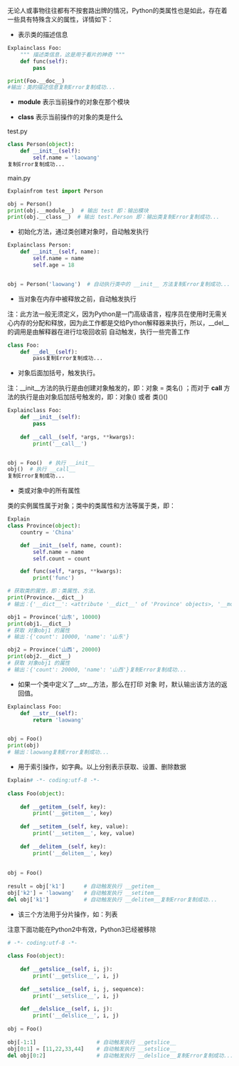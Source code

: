 无论人或事物往往都有不按套路出牌的情况，Python的类属性也是如此，存在着一些具有特殊含义的属性，详情如下：

- 表示类的描述信息

```python
Explainclass Foo:
    """ 描述类信息，这是用于看片的神奇 """
    def func(self):
        pass

print(Foo.__doc__)
#输出：类的描述信息复制Error复制成功...
```

- __module__ 表示当前操作的对象在那个模块

- __class__ 表示当前操作的对象的类是什么

test.py

```python
class Person(object):
    def __init__(self):
        self.name = 'laowang'
复制Error复制成功...
```

main.py

```python
Explainfrom test import Person

obj = Person()
print(obj.__module__)  # 输出 test 即：输出模块
print(obj.__class__)  # 输出 test.Person 即：输出类复制Error复制成功...
```

- 初始化方法，通过类创建对象时，自动触发执行

```python
Explainclass Person:
    def __init__(self, name):
        self.name = name
        self.age = 18


obj = Person('laowang')  # 自动执行类中的 __init__ 方法复制Error复制成功...
```

- 当对象在内存中被释放之前，自动触发执行

注：此方法一般无须定义，因为Python是一门高级语言，程序员在使用时无需关心内存的分配和释放，因为此工作都是交给Python解释器来执行，所以，__del__的调用是由解释器在进行垃圾回收前 自动触发，执行一些完善工作

```python
class Foo:
    def __del__(self):
        pass复制Error复制成功...
```

- 对象后面加括号，触发执行。

注：__init__方法的执行是由创建对象触发的，即：对象 = 类名() ；而对于 __call__ 方法的执行是由对象后加括号触发的，即：对象() 或者 类()()

```python
Explainclass Foo:
    def __init__(self):
        pass
    
    def __call__(self, *args, **kwargs):
        print('__call__')


obj = Foo()  # 执行 __init__
obj()  # 执行 __call__
复制Error复制成功...
```

- 类或对象中的所有属性

类的实例属性属于对象；类中的类属性和方法等属于类，即：

```python
Explain
class Province(object):
    country = 'China'

    def __init__(self, name, count):
        self.name = name
        self.count = count

    def func(self, *args, **kwargs):
        print('func')

# 获取类的属性，即：类属性、方法、
print(Province.__dict__)
# 输出：{'__dict__': <attribute '__dict__' of 'Province' objects>, '__module__': '__main__', 'country': 'China', '__doc__': None, '__weakref__': <attribute '__weakref__' of 'Province' objects>, 'func': <function Province.func at 0x101897950>, '__init__': <function Province.__init__ at 0x1018978c8>}

obj1 = Province('山东', 10000)
print(obj1.__dict__)
# 获取 对象obj1 的属性
# 输出：{'count': 10000, 'name': '山东'}

obj2 = Province('山西', 20000)
print(obj2.__dict__)
# 获取 对象obj1 的属性
# 输出：{'count': 20000, 'name': '山西'}复制Error复制成功...
```

- 如果一个类中定义了__str__方法，那么在打印 对象 时，默认输出该方法的返回值。

```python
Explainclass Foo:
    def __str__(self):
        return 'laowang'


obj = Foo()
print(obj)
# 输出：laowang复制Error复制成功...
```

- 用于索引操作，如字典。以上分别表示获取、设置、删除数据

```python
Explain# -*- coding:utf-8 -*-
 
class Foo(object):
 
    def __getitem__(self, key):
        print('__getitem__', key)
 
    def __setitem__(self, key, value):
        print('__setitem__', key, value)
 
    def __delitem__(self, key):
        print('__delitem__', key)
 
 
obj = Foo()
 
result = obj['k1']      # 自动触发执行 __getitem__
obj['k2'] = 'laowang'   # 自动触发执行 __setitem__
del obj['k1']           # 自动触发执行 __delitem__复制Error复制成功...
```

- 该三个方法用于分片操作，如：列表

注意下面功能在Python2中有效，Python3已经被移除

```python
# -*- coding:utf-8 -*-
 
class Foo(object):
 
    def __getslice__(self, i, j):
        print('__getslice__', i, j)
 
    def __setslice__(self, i, j, sequence):
        print('__setslice__', i, j)
 
    def __delslice__(self, i, j):
        print('__delslice__', i, j)
 
obj = Foo()
 
obj[-1:1]                   # 自动触发执行 __getslice__
obj[0:1] = [11,22,33,44]    # 自动触发执行 __setslice__
del obj[0:2]                # 自动触发执行 __delslice__复制Error复制成功...
```